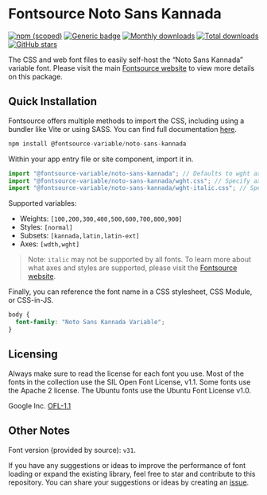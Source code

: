 # Fontsource Noto Sans Kannada

[![npm (scoped)](https://img.shields.io/npm/v/@fontsource-variable/noto-sans-kannada?color=brightgreen)](https://www.npmjs.com/package/@fontsource-variable/noto-sans-kannada) [![Generic badge](https://img.shields.io/badge/fontsource-passing-brightgreen)](https://github.com/fontsource/fontsource) [![Monthly downloads](https://badgen.net/npm/dm/@fontsource-variable/noto-sans-kannada)](https://github.com/fontsource/fontsource) [![Total downloads](https://badgen.net/npm/dt/@fontsource-variable/noto-sans-kannada)](https://github.com/fontsource/fontsource) [![GitHub stars](https://img.shields.io/github/stars/fontsource/fontsource.svg?style=social&label=Star)](https://github.com/fontsource/fontsource/stargazers)

The CSS and web font files to easily self-host the “Noto Sans Kannada” variable font. Please visit the main [Fontsource website](https://fontsource.org/fonts/noto-sans-kannada) to view more details on this package.

## Quick Installation

Fontsource offers multiple methods to import the CSS, including using a bundler like Vite or using SASS. You can find full documentation [here](https://fontsource.org/docs/getting-started/introduction).

```javascript
npm install @fontsource-variable/noto-sans-kannada
```

Within your app entry file or site component, import it in.

```javascript
import "@fontsource-variable/noto-sans-kannada"; // Defaults to wght axis
import "@fontsource-variable/noto-sans-kannada/wght.css"; // Specify axis
import "@fontsource-variable/noto-sans-kannada/wght-italic.css"; // Specify axis and style
```

Supported variables:
- Weights: `[100,200,300,400,500,600,700,800,900]`
- Styles: `[normal]`
- Subsets: `[kannada,latin,latin-ext]`
- Axes: `[wdth,wght]`

> Note: `italic` may not be supported by all fonts. To learn more about what axes and styles are supported, please visit the [Fontsource website](https://fontsource.org/fonts/noto-sans-kannada).

Finally, you can reference the font name in a CSS stylesheet, CSS Module, or CSS-in-JS.

```css
body {
  font-family: "Noto Sans Kannada Variable";
}
```

## Licensing
Always make sure to read the license for each font you use. Most of the fonts in the collection use the SIL Open Font License, v1.1. Some fonts use the Apache 2 license. The Ubuntu fonts use the Ubuntu Font License v1.0.

Google Inc.
[OFL-1.1](http://scripts.sil.org/OFL)

## Other Notes
Font version (provided by source): `v31`.

If you have any suggestions or ideas to improve the performance of font loading or expand the existing library, feel free to star and contribute to this repository. You can share your suggestions or ideas by creating an [issue](https://github.com/fontsource/fontsource/issues).